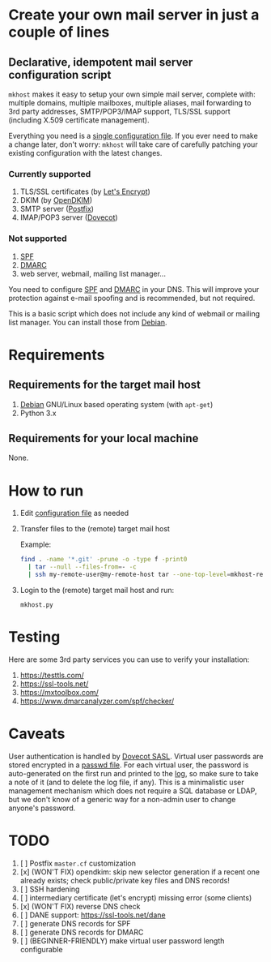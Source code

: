 # Create your own mail server in just a couple of lines

## Declarative, idempotent mail server configuration script

`mkhost` makes it easy to setup your own simple mail server, complete with: multiple domains, multiple mailboxes, multiple aliases, mail forwarding to 3rd party addresses, SMTP/POP3/IMAP support, TLS/SSL support (including X.509 certificate management).

Everything you need is a [single configuration file](mkhost/cfg.py). If you ever need to make a change later, don't worry: `mkhost` will take care of carefully patching your existing configuration with the latest changes.

### Currently supported

1. TLS/SSL certificates (by [Let's Encrypt](https://letsencrypt.org/))
2. DKIM (by [OpenDKIM](http://www.opendkim.org/))
3. SMTP server ([Postfix](http://www.postfix.org/))
4. IMAP/POP3 server ([Dovecot](https://www.dovecot.org/))

### Not supported

1. [SPF](https://en.wikipedia.org/wiki/Sender_Policy_Framework)
2. [DMARC](https://en.wikipedia.org/wiki/DMARC)
3. web server, webmail, mailing list manager...

You need to configure [SPF](https://en.wikipedia.org/wiki/Sender_Policy_Framework) and [DMARC](https://en.wikipedia.org/wiki/DMARC) in your DNS. This will improve your protection against e-mail spoofing and is recommended, but not required.

This is a basic script which does not include any kind of webmail or mailing list manager. You can install those from [Debian](https://packages.debian.org/stable/mail/).

# Requirements

## Requirements for the target mail host

1. [Debian](https://www.debian.org/) GNU/Linux based operating system (with `apt-get`)
2. Python 3.x

## Requirements for your local machine

None.

# How to run

1. Edit [configuration file](mkhost/cfg.py) as needed
2. Transfer files to the (remote) target mail host

   Example:

   ```bash
   find . -name '*.git' -prune -o -type f -print0
     | tar --null --files-from=- -c
     | ssh my-remote-user@my-remote-host tar --one-top-level=mkhost-repo -xvf - -C /home/my-remote-user/
   ```

3. Login to the (remote) target mail host and run:

   ```
   mkhost.py
   ```

# Testing

Here are some 3rd party services you can use to verify your installation:

1. https://testtls.com/
2. https://ssl-tools.net/
3. https://mxtoolbox.com/
4. https://www.dmarcanalyzer.com/spf/checker/

# Caveats

User authentication is handled by [Dovecot SASL](https://doc.dovecot.org/admin_manual/sasl/). Virtual user passwords are stored encrypted in a [passwd file](https://doc.dovecot.org/configuration_manual/authentication/passwd_file/). For each virtual user, the password is auto-generated on the first run and printed to the [log](https://docs.python.org/3/library/logging.html), so make sure to take a note of it (and to delete the log file, if any). This is a minimalistic user management mechanism which does not require a SQL database or LDAP, but we don't know of a generic way for a non-admin user to change anyone's password.

# TODO

1. [ ] Postfix `master.cf` customization
2. [x] (WON'T FIX) opendkim: skip new selector generation if a recent one already exists; check public/private key files and DNS records!
3. [ ] SSH hardening
4. [ ] intermediary certificate (let's encrypt) missing error (some clients)
5. [x] (WON'T FIX) reverse DNS check
6. [ ] DANE support: https://ssl-tools.net/dane
7. [ ] generate DNS records for SPF
8. [ ] generate DNS records for DMARC
9. [ ] (BEGINNER-FRIENDLY) make virtual user password length configurable
